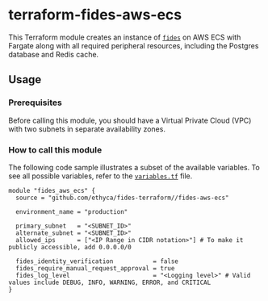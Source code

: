 # terraform-fides-aws-ecs

This Terraform module creates an instance of [`fides`](./helm-charts/fides/) on AWS ECS with Fargate along with all required peripheral resources, including the Postgres database and Redis cache.

## Usage

### Prerequisites

Before calling this module, you should have a Virtual Private Cloud (VPC) with two subnets in separate availability zones.

### How to call this module

The following code sample illustrates a subset of the available variables. To see all possible variables, refer to the [`variables.tf`](./variables.tf) file.

```hcl
module "fides_aws_ecs" {
  source = "github.com/ethyca/fides-terraform//fides-aws-ecs"

  environment_name = "production"

  primary_subnet   = "<SUBNET_ID>"
  alternate_subnet = "<SUBNET_ID>"
  allowed_ips      = ["<IP Range in CIDR notation>"] # To make it publicly accessible, add 0.0.0.0/0

  fides_identity_verification           = false
  fides_require_manual_request_approval = true
  fides_log_level                       = "<Logging level>" # Valid values include DEBUG, INFO, WARNING, ERROR, and CRITICAL
}
```